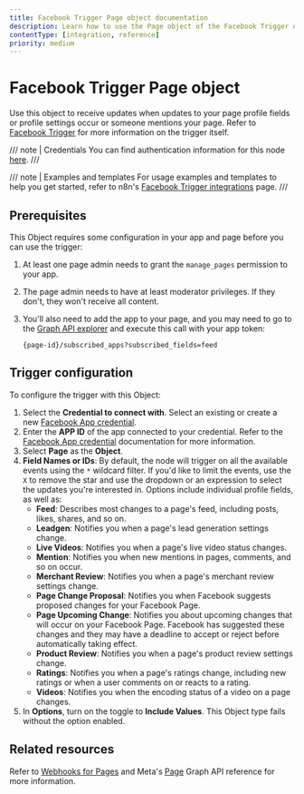 ```yaml
---
title: Facebook Trigger Page object documentation
description: Learn how to use the Page object of the Facebook Trigger node in n8n. Follow technical documentation to integrate the Facebook Trigger node's Page object into your workflows.
contentType: [integration, reference]
priority: medium
---
```


# Facebook Trigger Page object

Use this object to receive updates when updates to your page profile fields or profile settings occur or someone mentions your page. Refer to [Facebook Trigger](/integrations/builtin/trigger-nodes/n8n-nodes-base.facebooktrigger/index.md) for more information on the trigger itself.

/// note | Credentials
You can find authentication information for this node [here](/integrations/builtin/credentials/facebookapp.md).
///

///  note  | Examples and templates
For usage examples and templates to help you get started, refer to n8n's [Facebook Trigger integrations](https://n8n.io/integrations/facebook-trigger/) page.
///

## Prerequisites

This Object requires some configuration in your app and page before you can use the trigger:

1. At least one page admin needs to grant the `manage_pages` permission to your app.
1. The page admin needs to have at least moderator privileges. If they don't, they won't receive all content.
1. You'll also need to add the app to your page, and you may need to go to the [Graph API explorer](https://developers.facebook.com/tools/explorer/) and execute this call with your app token:

    ```
    {page-id}/subscribed_apps?subscribed_fields=feed
    ```

## Trigger configuration

To configure the trigger with this Object:

1. Select the **Credential to connect with**. Select an existing or create a new [Facebook App credential](/integrations/builtin/credentials/facebookapp.md).
1. Enter the **APP ID** of the app connected to your credential. Refer to the [Facebook App credential](/integrations/builtin/credentials/facebookapp.md) documentation for more information.
1. Select **Page** as the **Object**.
1. **Field Names or IDs**: By default, the node will trigger on all the available events using the `*` wildcard filter. If you'd like to limit the events, use the `X` to remove the star and use the dropdown or an expression to select the updates you're interested in. Options include individual profile fields, as well as:
    * **Feed**: Describes most changes to a page's feed, including posts, likes, shares, and so on.
    * **Leadgen**: Notifies you when a page's lead generation settings change.
    * **Live Videos**: Notifies you when a page's live video status changes.
    * **Mention**: Notifies you when new mentions in pages, comments, and so on occur.
    * **Merchant Review**: Notifies you when a page's merchant review settings change.
    * **Page Change Proposal**: Notifies you when Facebook suggests proposed changes for your Facebook Page.
    * **Page Upcoming Change**: Notifies you about upcoming changes that will occur on your Facebook Page. Facebook has suggested these changes and they may have a deadline to accept or reject before automatically taking effect.
    * **Product Review**: Notifies you when a page's product review settings change.
    * **Ratings**: Notifies you when a page's ratings change, including new ratings or when a user comments on or reacts to a rating.
    * **Videos**: Notifies you when the encoding status of a video on a page changes.
1. In **Options**, turn on the toggle to **Include Values**. This Object type fails without the option enabled.

## Related resources

Refer to [Webhooks for Pages](https://developers.facebook.com/docs/graph-api/webhooks/getting-started/webhooks-for-pages) and Meta's [Page](https://developers.facebook.com/docs/graph-api/webhooks/reference/page/) Graph API reference for more information.
